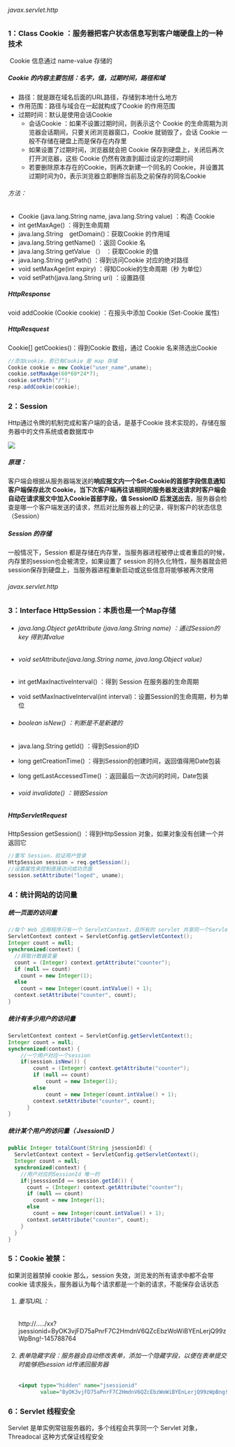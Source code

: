 ###### javax.servlet.http  

### 1：Class Cookie ：服务器把客户状态信息写到客户端硬盘上的一种技术

​		Cookie 信息通过 name-value  存储的

##### Cookie 的内容主要包括：名字，值，过期时间，路径和域

- 路径：就是跟在域名后面的URL路径，存储到本地什么地方
- 作用范围：路径与域合在一起就构成了Cookie 的作用范围
- 过期时间：默认是使用会话Cookie
  - 会话Cookie ：如果不设置过期时间，则表示这个 Cookie 的生命周期为浏览器会话期间，只要关闭浏览器窗口，Cookie 就销毁了，会话 Cookie 一般不存储在硬盘上而是保存在内存里
  - 如果设置了过期时间，浏览器就会把 Cookie 保存到硬盘上，关闭后再次打开浏览器，这些 Cookie 仍然有效直到超过设定的过期时间
  - 若要删除原本存在的Cookie，则再次新建一个同名的 Cookie，并设置其过期时间为0，表示浏览器立即删除当前及之前保存的同名Cookie

###### 方法： 

- Cookie (java.lang.String name, java.lang.String value) ：构造 Cookie
- int  getMaxAge() ：得到生命周期
- java.lang.String`  `getDomain()：获取Cookie 的作用域
- java.lang.String	getName() ：返回 Cookie 名
- java.lang.String   getValue （） ：获取Cookie 的值 
- java.lang.String	getPath() ：得到访问Cookie 对应的绝对路径
- void	setMaxAge(int expiry) ：得知Cookie的生命周期（秒 为单位）
- void	setPath(java.lang.String uri) ：设置路径

#####   HttpResponse

void addCookie (Cookie cookie) ：在报头中添加 Cookie (Set-Cookie 属性)

#####   HttpResquest

Cookie[]	getCookies()：得到Cookie 数组，通过 Cookie 名来筛选出Cookie

```Java
//添加cookie，若已有Cookie 是 map 存储
Cookie cookie = new Cookie("user_name",uname);
cookie.setMaxAge(60*60*24*7);
cookie.setPath("/");
resp.addCookie(cookie);
```



### 2：Session

Http通过令牌的机制完成和客户端的会话，是基于Cookie 技术实现的，存储在服务器中的文件系统或者数据库中

![](https://github.com/likang315/Java-and-Middleware/blob/master/Servlet%EF%BC%8CSession%EF%BC%8CFileUpload%EF%BC%8CFileDownLoad/Servlet/Session.png?raw=true)

##### 原理：

客户端会根据从服务器端发送的**响应报文内一个Set-Cookie的首部字段信息通知客户端保存此次 Cookie，**当下次客户端再往该相同的服务器发送请求时客户端会自动在请求报文中**加入Cookie首部字段，值 SessionID 后发送出去**，服务器会检查是哪一个客户端发送的请求，然后对比服务器上的记录，得到客户的状态信息（Session）

##### Session 的存储

一般情况下，Session 都是存储在内存里，当服务器进程被停止或者重启的时候，内存里的session也会被清空，如果设置了 session 的持久化特性，服务器就会把session保存到硬盘上，当服务器进程重新启动或这些信息将能够被再次使用



###### javax.servlet.http 

### 3：Interface HttpSession：本质也是一个Map存储

- ###### java.lang.Object	getAttribute (java.lang.String name) ：通过Session的key 得到其value 

- ###### void	setAttribute(java.lang.String name, java.lang.Object value) 

- int	getMaxInactiveInterval() ：得到 Session 在服务器的生命周期

- void	setMaxInactiveInterval(int interval)：设置Session的生命周期，秒为单位

- ###### boolean	isNew() ：判断是不是新建的

- java.lang.String   getId() ：得到Session的ID

- long	getCreationTime() ：得到Session的创建时间，返回值得用Date包装

-  long getLastAccessedTime() ：返回最后一次访问的时间，Date包装

- ###### void	invalidate() ：销毁Session

#####  HttpServletRequest

HttpSession	getSession() ：得到HttpSession 对象，如果对象没有创建一个并返回它

```java
//重写 Session，验证用户登录
HttpSession session = req.getSession();
//设置属性来控制直接访问成功页面
session.setAttribute("loged", uname);
```



### 4：统计网站的访问量

##### 统一页面的访问量

```java
//每个 Web 应用程序只有一个 ServletContext，且所有的 servlet 共享同一个ServletContext
ServletContext context = ServletConfig.getServletContext();
Integer count = null;
synchronized(context) {
  //获取计数器变量
  count = (Integer) context.getAttribute("counter");
  if (null == count)
    count = new Integer(1);
  else
    count = new Integer(count.intValue() + 1);
  context.setAttribute("counter", count);
}
```

##### 统计有多少用户的访问量

```java
ServletContext context = ServletConfig.getServletContext();
Integer count = null;
synchronized(context) {
    //一个用户对应一个session
    if(session.isNew()) {
        count = (Integer) context.getAttribute("counter");
        if (null == count)
            count = new Integer(1);
        else
            count = new Integer(count.intValue() + 1);
        context.setAttribute("counter", count);
	  }
}
```

##### 统计某个用户的访问量（ JsessionID ）

```java
public Integer totalCount(String jsessionId) {
  ServletContext context = ServletConfig.getServletContext();
  Integer count = null;
  synchronized(context) {
    //用户对应的SessionId 唯一的
    if(jsesssionId == session.getId()) {
      count = (Integer) context.getAttribute("counter");
      if (null == count)
        count = new Integer(1);
      else
        count = new Integer(count.intValue() + 1);
      context.setAttribute("counter", count);
    }
  }
}
```



### 5：Cookie 被禁：

如果浏览器禁掉 cookie 那么，session 失效，浏览发的所有请求中都不会带 cookie 请求报头，服务器认为每个请求都是一个新的请求，不能保存会话状态

1. ###### 重写URL：

   ​	http://...../xx?jsessionid=ByOK3vjFD75aPnrF7C2HmdnV6QZcEbzWoWiBYEnLerjQ99zWpBng!-145788764 

2. ###### 表单隐藏字段：服务器会自动修改表单，添加一个隐藏字段，以便在表单提交时能够把session id传递回服务器

   ```xml
   <input type="hidden" name="jsessionid" 		
          value="ByOK3vjFD75aPnrF7C2HmdnV6QZcEbzWoWiBYEnLerjQ99zWpBng!-145788764"> 
   ```



###  6：Servlet  线程安全

Servlet 是单实例常驻服务器的，多个线程会共享同一个 Servlet 对象，Threadocal 这种方式保证线程安全




